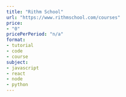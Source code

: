 ```yaml
---
title: "Rithm School"
url: "https://www.rithmschool.com/courses"
price: 
- "0"
pricePerPeriod: "n/a"
format: 
- tutorial
- code
- course
subject: 
- javascript
- react
- node
- python
---
```

